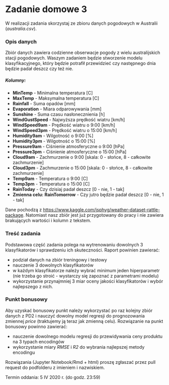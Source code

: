 # Zadanie domowe 3
W realizacji zadania skorzystaj ze zbioru danych pogodowych w Australii (*australia.csv*).

### Opis danych
Zbiór danych zawiera codzienne obserwacje pogody z wielu australijskich stacji pogodowych. Waszym zadaniem będzie stworzenie modelu klasyfikacyjnego, który będzie potrafił przewidzieć czy następnego dnia będzie padał deszcz czy też nie.

##### Kolumny:
- **MinTemp** - Minimalna temperatura [C]
- **MaxTemp** - Maksymalna temperatura [C]
- **Rainfall** - Suma opadów [mm]
- **Evaporation** - Miara odparowywania [mm]
- **Sunshine** - Suma czasu nasłonecznienia [h]
- **WindGustSpeed** - Najwyższa prędkość wiatru [km/h]
- **WindSpeed9am** - Prędkość wiatru o 9:00 [km/h]
- **WindSpeed3pm** - Prędkość wiatru o 15:00 [km/h]
- **Humidity9am** - Wilgotność o 9:00 [%]
- **Humidity3pm** - Wilgotność o 15:00 [%]
- **Pressure9am** - Ciśnienie atmosferyczne o 9:00 [hPa]
- **Pressure3pm** - Ciśnienie atmosferyczne o 15:00 [hPa]
- **Cloud9am** - Zachmurzenie o 9:00 [skala: 0 - słońce, 8 - całkowite zachmurzenie]
- **Cloud3pm** - Zachmurzenie o 15:00 [skala: 0 - słońce, 8 - całkowite zachmurzenie]
- **Temp9am** - Temperatura o 9:00 [C]
- **Temp3pm** - Temperatura o 15:00 [C]
- **RainToday** - Czy dzisiaj padał deszcz [0 - nie, 1 - tak]
-  **Zmienna celu:** **RainTomorrow** - Czy jutro będzie padał deszcz [0 - nie, 1 - tak]

Dane pochodzą z https://www.kaggle.com/jsphyg/weather-dataset-rattle-package. Natomiast nasz zbiór jest już przygotowany do pracy i nie zawiera brakujących wartości i kolumn z tekstem.

### Treść zadania
Podstawowa część zadania polega na wytrenowaniu dowolnych 3 klasyfikatorów i sprawdzeniu ich skuteczności.
Raport powinien zawierać:
- podział danych na zbiór treningowy i testowy
- nauczenie 3 dowolnych klasyfikatorów
- w każdym klasyfikatorze należy wybrać minimum jeden hiperparametr (nie trzeba go stroić - wystarczy się zapoznać z parametrami modelu)
- wykorzystanie przynajmniej 3 miar oceny jakości klasyfikatorów i wybór najlepszego z nich.

### Punkt bonusowy
Aby uzyskać bonusowy punkt należy wykorzystać po raz kolejny zbiór danych z PD2 i nauczyć dowolny model regresji do prognozowania zmiennej *price* (traktujemy ją teraz jak zmienną celu).
Rozwiązanie na punkt bonusowy powinno zawierać:
- nauczenie dowolnego modelu regresji do przewidywania ceny produktu na 3 typach encodingów
- wykorzystanie miary *RMSE* i *R2* do wybrania najlepszej metody encodingu

Rozwiązania (Jupyter Notebook/Rmd + html) proszę zgłaszać przez pull request do podfolderu z imieniem i nazwiskiem.

Termin oddania: 5 IV 2020 r. (do godz. 23:59)